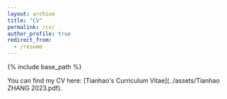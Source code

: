 ```yaml
---
layout: archive
title: "CV"
permalink: /cv/
author_profile: true
redirect_from:
  - /resume
---
```


{% include base_path %}

You can find my CV here: [Tianhao's Curriculum Vitae](../assets/Tianhao ZHANG 2023.pdf).
